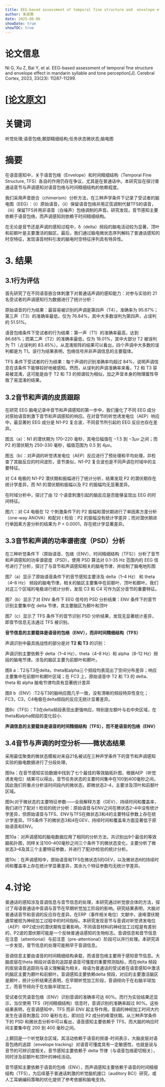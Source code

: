 ```yaml
---
title: EEG-based assessment of temporal fine structure and  envelope effect in mandarin syllable and tone  perception
author: 朱英策
date: 2025-06-06
showDate: true
showTOC: true
---
```

# 论文信息
Ni G, Xu Z, Bai Y, et al. EEG-based assessment of temporal fine structure and envelope effect in mandarin syllable and tone perception[J]. Cerebral Cortex, 2023, 33(23): 11287-11299.

# [[论文原文](content/read/zhuyingce/Source_Files)]
# 关键词
听觉处理;语音包络;颞部精细结构;任务状态微状态;脑电图
# 摘要
在语音感知中，关于语音包络（Envelope）和时间精细结构（Temporal Fine Structure, TFS）各自的作用仍存在争议，尤其是在普通话中。本研究旨在探讨普通话音节与声调感知对语音包络与时间精细结构的依赖程度。

我们采用声音嵌合（chimerism）分析方法，在三种声学条件下记录了受试者的脑电图（EEG）：（i）原始语音，（ii）保留语音包络并用正弦调制代替TFS的语音，（iii）保留TFS并用非语音（白噪声）包络调制的声音。研究发现，音节感知主要依赖于语音包络，而声调感知则依赖于时间精细结构。

在无论是音节还是声调的感知过程中，δ（delta）频段的脑电活动较为显著，顶叶和前额叶是主要激活的脑区。最后，我们通过脑电微状态序列解码了普通话感知的时空特征，发现语音材料引发的脑电时空特征序列具有特异性。

# 3. 结果
## 3.1行为评估

首先研究了在不同语音嵌合体刺激下对普通话声调的感知能力：对参与实验的 21 名受试者的声调感知行为数据进行了统计分析：

原始语音的行为结果：最容易被识别的声调是第四声（T4），准确率为 95.67%；第三声（T3）的准确率最低，仅为 76.84%，其中大多数误判为第四声，占误判的 51.51%。

语音包络条件下受试者的行为结果：第一声（T1）的准确率最高，达到 86.68%；而第二声（T2）的准确率最低，仅为 18.01%，其中大部分 T2 被误判为 T1（占误判的 83.45%）。从混淆矩阵的结果可以看出，四个声调中大多数的误判都是为 T1。该行为结果表明，包络信号并非声调信息的主要载体。

TFS 条件下受试者的行为结果：每个声调的识别准确率均超过 84%，说明声调信息在该条件下能够较好地被感知。然而，从误判的声调准确率来看，T2 和 T3 容易被混淆，这可能是由于 T2 和 T3 的频谱较为相似，加之声音本身的物理属性导致了易混淆的结果。

## 3.2音节和声调的皮质跟踪

在研究 EEG 脑电记录中音节和声调感知的第一步中，我们量化了不同 EEG 成分对原始语音刺激下音节和声调感知的响应。在对音节的听觉诱发电位（AEP）响应中，最显著的 EEG 成分是 N1-P2 复合波，不同音节所引起的 EEG 反应也存在差异。

图五（a）：N1 的潜伏期为 170–220 毫秒，其电位幅值在 −1.5 到 −3μv 之间；而 P2 的潜伏期为 250–330 毫秒，幅值范围为 0.5 到 4μv。

图五（b）：对声调的听觉诱发电位（AEP）反应进行了预处理和平均处理，并检查了其脑反应的时间波形，音节类似，N1-P2 复合波也是不同声调在时域中的主要特征。

对 C4 电极的 N1-P2 潜伏期和振幅进行了统计分析，结果发现 P2 的潜伏期存在统计学差异，而 N1 的潜伏期和振幅以及 P2 的振幅均无显著差异。

在时域分析中，探讨了由 12 个语音刺激引起的脑反应是否能够呈现出 EEG 的时间特征。

图六：对 C4 电极在 12 个刺激条件下的 P2 振幅和潜伏期进行了单因素方差分析（one-way ANOVA）和配对 t 检验：P2 的振幅没有统计学差异；而对潜伏期进行单因素方差分析的结果为 P < 0.0001，存在统计学显著差异。

## 3.3音节和声调的功率谱密度（PSD）分析

在三种听觉条件下（原始语音、包络〔ENV〕、时间精细结构〔TFS〕）分析了音节和声调感知的功率谱密度（PSD），使用 PSD 算法对 0.1–35 Hz 范围内的 EEG 信号进行了分析，探讨了与音节和声调感知相关的脑电节律，并绘制了脑电地形图

图7（a）显示了原始语音条件下的音节感知主要涉及 delta（1–4 Hz） 和 theta（4–8 Hz） 频段的脑电节律，相关的脑区主要集中在前额叶、顶叶和颞叶。我们对这三个区域的电极进行统计分析，发现 C3 和 C4 可作为区分音节的重要特征。

图7（b）显示了对 ENV 条件下 EEG 信号的 PSD 分析结果：ENV 条件下的音节识别主要集中在 delta 节律，其主要脑区为颞叶和顶叶

图7（c）显示了 TFS 条件下的音节识别 PSD 分析结果，发现无显著统计差异，即音节信息无法通过 TFS 被识别。

**音节信息的主要载体是语音的包络（ENV），而非时间精细结构（TFS）**

声调识别中最具挑战性的部分是对 **T2 和 T3** 的识别：

声调识别主要依赖于 delta（1–4 Hz）、theta（4–8 Hz）和 alpha（8–12 Hz）频段的脑电节律。涉及的脑区主要为前额叶和颞叶。

图8 a：T2与T3在delta，theta和alpha三个频段均表现出了空间分布差异；响应主要集中在前额叶和颞叶区域；在 FC3 上，原始语音中 T2 和 T3 的 delta、theta 和 alpha 脑电节律均具有显著统计差异

图8 b（ENV）:T2与T3的脑响应图几乎一致，没有清晰的频段特异性变化；FC3，C3，C4电极在delta频段的反应无统计显著差异。

图8c（TFS）：T3在delta频段表现出更强响应，特别是左额叶与右中央区域，在theta和alpha频段的变化较小.

**声调信息的主要载体是语音的时间精细结构（TFS），而不是语音的包络（ENV）**

## 3.4音节与声调的时空分析——微状态结果

采用最佳聚类的微状态模板对来自21名被试在三种声学条件下的音节和声调感知实验的脑电数据进行了分段处理，

图9a：在音节感知实验数据中找到了七个最佳的等效脑拓扑图，根据AEP（听觉诱发电位）结果可以得出，音节任务状态的主要时间集中在100到400毫秒之间，因此我们将重点分析该时间段内的微状态，即微状态2–4，主要涉及顶叶和前额叶区域。

图9c对于微状态的主要特征参数——全局解释方差（GEV）、持续时间和覆盖率，我们进行了配对 t 检验的统计分析：原始语音与ENV之间在微状态2–4中没有统计学差异，但原始语音与TFS、ENV与TFS在微状态3和4的主要特征参数上存在统计学差异。TFS条件下的微状态3和4在GEV、持续时间和覆盖率方面显著低于原始语音和ENV。

图10a：对声调感知的脑电数据应用了相同的分析方法，共识别出9个最佳的等效脑拓扑图，同样关注100–400毫秒之间三个条件下的微状态变化，主要分析了微状态3–6及其三个主要特征参数，并进行了配对t检验的统计分析。

图10c：在声调感知中，原始语音和TFS在微状态5的GEV，以及微状态6的持续时间和覆盖率上存在统计学显著差异，其余九个特征参数均无统计学差异。

# 4.讨论

普通话的感知涉及音调信息与音节信息的处理，本研究通过听觉嵌合体的方法，探讨了母语普通话中音调与音节在早期听觉加工阶段的影响。研究结果表明，大脑对普通话音节和音调的反应存在差异。在ERP（事件相关电位）文献中，波峰潜伏期通常被视为神经加工过程中的时间指标。本研究发现音节与音调对听觉诱发电位（AEP）中P2成分的潜伏期有显著影响，不同语音材料的神经加工过程是有差别的，P2波的潜伏期可能是一个反映普通话感知的生物标志。音调信息和音节信息在注意（attentional）与前注意（pre-attentional）阶段可以并行处理。本研究进一步发现，音节信息的处理可能稍早于音调信息。

音调信息主要由语音的时间精细结构承载，而语音包络主要用于感知音节信息。大脑皮层在theta 频段对语音的追踪是语音可懂度的重要预测指标，而在delta 频段的皮层语音追踪则与语义理解最为相关，母语为普通话的受试者在语音感知中激活的脑区主要为颞叶和前额叶。音调感知主要依赖delta 频段，对应的主要激活脑区是颞叶，统计分析结果还表明，在早期听觉加工阶段，音调倾向于在右脑半球加工，而音节倾向于在左脑半球加工。

受试者仅凭语音包络（ENV）识别音调的准确率可达 60%。而行为实验结果还显示，当仅使用 TFS（时间精细结构）信息时，音调识别的准确率超过 90%。这些结果表明，在音调感知中，TFS 而非 ENV 起主导作用。音调的神经加工时间大约发生在语音刺激后 200 毫秒左右，即对应 P2 成分的峰潜伏期。从三种声学条件下的 PSD 和微状态分析中可以看出，语音感知主要依赖于 TFS，而大脑的响应时间主要集中在 200 到 400 毫秒之间。

上颞回是一个听觉联合区域，其活动依赖于语音的频谱-时间表示，大脑皮层对语音包络的追踪（envelope tracking）对语音可懂度具有一定敏感性，也就是说与音节的可辨识度相关。音节感知主要依赖于 delta 节律（与语音包络密切相关），同时涉及前额叶和顶叶的神经活动。

音节感知主要依赖于语音的包络（ENV），而声调感知主要依赖于语音的时间精细结构（TFS），为后续基于普通话刺激的听觉脑机接口（auditory BCI）研究，或人工耳蜗编码策略的优化提供了参考依据和脑电支持。
